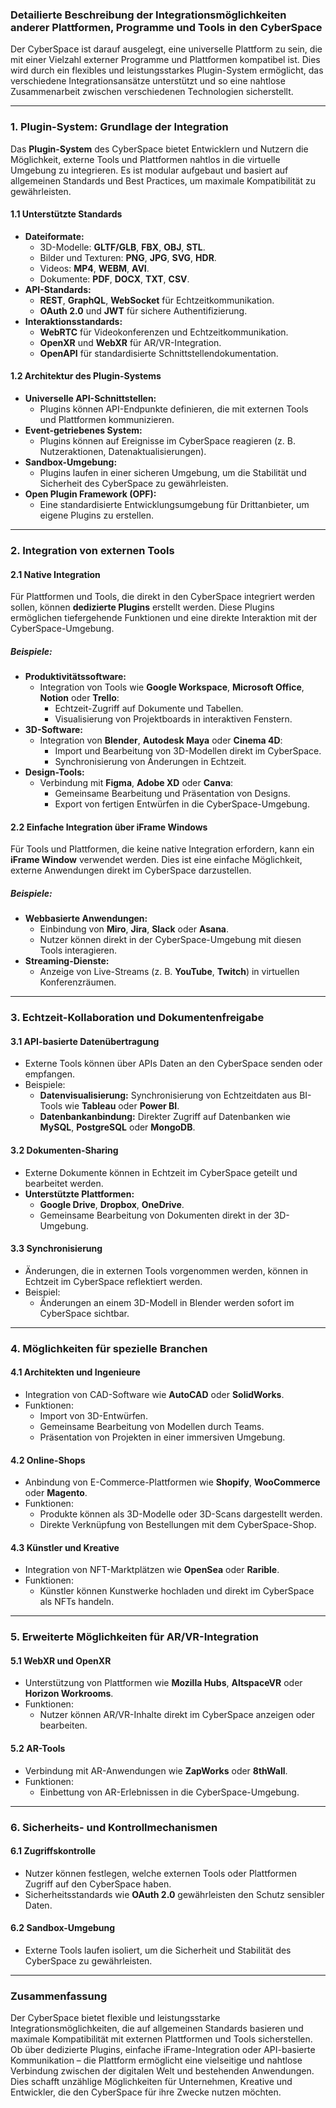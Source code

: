### **Detailierte Beschreibung der Integrationsmöglichkeiten anderer Plattformen, Programme und Tools in den CyberSpace**

Der CyberSpace ist darauf ausgelegt, eine universelle Plattform zu sein, die mit einer Vielzahl externer Programme und Plattformen kompatibel ist. Dies wird durch ein flexibles und leistungsstarkes Plugin-System ermöglicht, das verschiedene Integrationsansätze unterstützt und so eine nahtlose Zusammenarbeit zwischen verschiedenen Technologien sicherstellt.

---

### **1. Plugin-System: Grundlage der Integration**

Das **Plugin-System** des CyberSpace bietet Entwicklern und Nutzern die Möglichkeit, externe Tools und Plattformen nahtlos in die virtuelle Umgebung zu integrieren. Es ist modular aufgebaut und basiert auf allgemeinen Standards und Best Practices, um maximale Kompatibilität zu gewährleisten.

#### **1.1 Unterstützte Standards**
- **Dateiformate:**
  - 3D-Modelle: **GLTF/GLB**, **FBX**, **OBJ**, **STL**.
  - Bilder und Texturen: **PNG**, **JPG**, **SVG**, **HDR**.
  - Videos: **MP4**, **WEBM**, **AVI**.
  - Dokumente: **PDF**, **DOCX**, **TXT**, **CSV**.
- **API-Standards:**
  - **REST**, **GraphQL**, **WebSocket** für Echtzeitkommunikation.
  - **OAuth 2.0** und **JWT** für sichere Authentifizierung.
- **Interaktionsstandards:**
  - **WebRTC** für Videokonferenzen und Echtzeitkommunikation.
  - **OpenXR** und **WebXR** für AR/VR-Integration.
  - **OpenAPI** für standardisierte Schnittstellendokumentation.

#### **1.2 Architektur des Plugin-Systems**
- **Universelle API-Schnittstellen:**
  - Plugins können API-Endpunkte definieren, die mit externen Tools und Plattformen kommunizieren.
- **Event-getriebenes System:**
  - Plugins können auf Ereignisse im CyberSpace reagieren (z. B. Nutzeraktionen, Datenaktualisierungen).
- **Sandbox-Umgebung:**
  - Plugins laufen in einer sicheren Umgebung, um die Stabilität und Sicherheit des CyberSpace zu gewährleisten.
- **Open Plugin Framework (OPF):**
  - Eine standardisierte Entwicklungsumgebung für Drittanbieter, um eigene Plugins zu erstellen.

---

### **2. Integration von externen Tools**

#### **2.1 Native Integration**
Für Plattformen und Tools, die direkt in den CyberSpace integriert werden sollen, können **dedizierte Plugins** erstellt werden. Diese Plugins ermöglichen tiefergehende Funktionen und eine direkte Interaktion mit der CyberSpace-Umgebung.

##### Beispiele:
- **Produktivitätssoftware:**
  - Integration von Tools wie **Google Workspace**, **Microsoft Office**, **Notion** oder **Trello**:
    - Echtzeit-Zugriff auf Dokumente und Tabellen.
    - Visualisierung von Projektboards in interaktiven Fenstern.
- **3D-Software:**
  - Integration von **Blender**, **Autodesk Maya** oder **Cinema 4D**:
    - Import und Bearbeitung von 3D-Modellen direkt im CyberSpace.
    - Synchronisierung von Änderungen in Echtzeit.
- **Design-Tools:**
  - Verbindung mit **Figma**, **Adobe XD** oder **Canva**:
    - Gemeinsame Bearbeitung und Präsentation von Designs.
    - Export von fertigen Entwürfen in die CyberSpace-Umgebung.

#### **2.2 Einfache Integration über iFrame Windows**
Für Tools und Plattformen, die keine native Integration erfordern, kann ein **iFrame Window** verwendet werden. Dies ist eine einfache Möglichkeit, externe Anwendungen direkt im CyberSpace darzustellen.

##### Beispiele:
- **Webbasierte Anwendungen:**
  - Einbindung von **Miro**, **Jira**, **Slack** oder **Asana**.
  - Nutzer können direkt in der CyberSpace-Umgebung mit diesen Tools interagieren.
- **Streaming-Dienste:**
  - Anzeige von Live-Streams (z. B. **YouTube**, **Twitch**) in virtuellen Konferenzräumen.

---

### **3. Echtzeit-Kollaboration und Dokumentenfreigabe**

#### **3.1 API-basierte Datenübertragung**
- Externe Tools können über APIs Daten an den CyberSpace senden oder empfangen.
- Beispiele:
  - **Datenvisualisierung:** Synchronisierung von Echtzeitdaten aus BI-Tools wie **Tableau** oder **Power BI**.
  - **Datenbankanbindung:** Direkter Zugriff auf Datenbanken wie **MySQL**, **PostgreSQL** oder **MongoDB**.

#### **3.2 Dokumenten-Sharing**
- Externe Dokumente können in Echtzeit im CyberSpace geteilt und bearbeitet werden.
- **Unterstützte Plattformen:**
  - **Google Drive**, **Dropbox**, **OneDrive**.
  - Gemeinsame Bearbeitung von Dokumenten direkt in der 3D-Umgebung.

#### **3.3 Synchronisierung**
- Änderungen, die in externen Tools vorgenommen werden, können in Echtzeit im CyberSpace reflektiert werden.
- Beispiel:
  - Änderungen an einem 3D-Modell in Blender werden sofort im CyberSpace sichtbar.

---

### **4. Möglichkeiten für spezielle Branchen**

#### **4.1 Architekten und Ingenieure**
- Integration von CAD-Software wie **AutoCAD** oder **SolidWorks**.
- Funktionen:
  - Import von 3D-Entwürfen.
  - Gemeinsame Bearbeitung von Modellen durch Teams.
  - Präsentation von Projekten in einer immersiven Umgebung.

#### **4.2 Online-Shops**
- Anbindung von E-Commerce-Plattformen wie **Shopify**, **WooCommerce** oder **Magento**.
- Funktionen:
  - Produkte können als 3D-Modelle oder 3D-Scans dargestellt werden.
  - Direkte Verknüpfung von Bestellungen mit dem CyberSpace-Shop.

#### **4.3 Künstler und Kreative**
- Integration von NFT-Marktplätzen wie **OpenSea** oder **Rarible**.
- Funktionen:
  - Künstler können Kunstwerke hochladen und direkt im CyberSpace als NFTs handeln.

---

### **5. Erweiterte Möglichkeiten für AR/VR-Integration**

#### **5.1 WebXR und OpenXR**
- Unterstützung von Plattformen wie **Mozilla Hubs**, **AltspaceVR** oder **Horizon Workrooms**.
- Funktionen:
  - Nutzer können AR/VR-Inhalte direkt im CyberSpace anzeigen oder bearbeiten.

#### **5.2 AR-Tools**
- Verbindung mit AR-Anwendungen wie **ZapWorks** oder **8thWall**.
- Funktionen:
  - Einbettung von AR-Erlebnissen in die CyberSpace-Umgebung.

---

### **6. Sicherheits- und Kontrollmechanismen**

#### **6.1 Zugriffskontrolle**
- Nutzer können festlegen, welche externen Tools oder Plattformen Zugriff auf den CyberSpace haben.
- Sicherheitsstandards wie **OAuth 2.0** gewährleisten den Schutz sensibler Daten.

#### **6.2 Sandbox-Umgebung**
- Externe Tools laufen isoliert, um die Sicherheit und Stabilität des CyberSpace zu gewährleisten.

---

### **Zusammenfassung**

Der CyberSpace bietet flexible und leistungsstarke Integrationsmöglichkeiten, die auf allgemeinen Standards basieren und maximale Kompatibilität mit externen Plattformen und Tools sicherstellen. Ob über dedizierte Plugins, einfache iFrame-Integration oder API-basierte Kommunikation – die Plattform ermöglicht eine vielseitige und nahtlose Verbindung zwischen der digitalen Welt und bestehenden Anwendungen. Dies schafft unzählige Möglichkeiten für Unternehmen, Kreative und Entwickler, die den CyberSpace für ihre Zwecke nutzen möchten.
